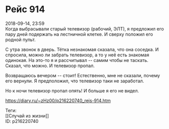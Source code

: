 Рейс 914
=========

   
 2018-09-14, 23:59   
  Когда выбрасывали старый телевизор (рабочий, ЭЛТ), я предложил его пару дней подержать на лестничной клетке. И сверху положил его родной пульт.   
   
 С утра звонок в дверь. Тётка незнакомая сказала, что она соседка. И спросила, можно ли забрать телевизор, а то у неё есть знакомая одинокая. На это-то я и рассчитывал -- самим чтобы не таскать. Сказал, что можно. И телевизор пропал.   
   
 Возвращаюсь вечером -- стоит! Естественно, мне не сказали, почему его вернули. Я предположил, что телевизор таки не заработал.   
   
 Но к ночи телевизор пропал опять! И больше я его не видел.   
    
 <https://diary.ru/~zHz00/p216220740_rejs-914.htm>   
   
 Теги:   
 [[Случай из жизни]]   
 ID: p216220740